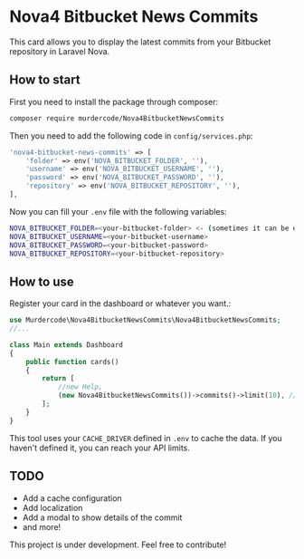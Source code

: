 # Nova4 Bitbucket News Commits

This card allows you to display the latest commits from your Bitbucket repository in Laravel Nova.

## How to start

First you need to install the package through composer:

```bash
composer require murdercode/Nova4BitbucketNewsCommits
```

Then you need to add the following code in `config/services.php`:

```php
'nova4-bitbucket-news-commits' => [
    'folder' => env('NOVA_BITBUCKET_FOLDER', ''),
    'username' => env('NOVA_BITBUCKET_USERNAME', ''),
    'password' => env('NOVA_BITBUCKET_PASSWORD', ''),
    'repository' => env('NOVA_BITBUCKET_REPOSITORY', ''),
],
```

Now you can fill your `.env` file with the following variables:

```bash
NOVA_BITBUCKET_FOLDER=<your-bitbucket-folder> <- (sometimes it can be equal to the username)
NOVA_BITBUCKET_USERNAME=<your-bitbucket-username>
NOVA_BITBUCKET_PASSWORD=<your-bitbucket-password>
NOVA_BITBUCKET_REPOSITORY=<your-bitbucket-repository>
```

## How to use

Register your card in the dashboard or whatever you want.:

```php
use Murdercode\Nova4BitbucketNewsCommits\Nova4BitbucketNewsCommits;
//...

class Main extends Dashboard
{
    public function cards()
    {
        return [
            //new Help,
            (new Nova4BitbucketNewsCommits())->commits()->limit(10), // <-THIS LINE
        ];
    }
}

```

This tool uses your `CACHE_DRIVER` defined in `.env` to cache the data.
If you haven't defined it, you can reach your API limits.

## TODO

* Add a cache configuration
* Add localization
* Add a modal to show details of the commit
* and more!

This project is under development.
Feel free to contribute!
